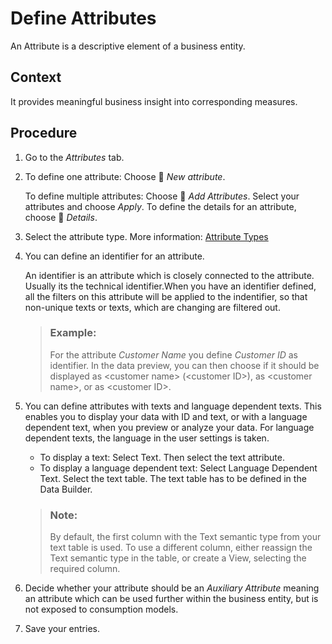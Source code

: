 <!-- loio270bb3d19df04d96adca12d182bafdfb -->

<link rel="stylesheet" type="text/css" href="../css/sap-icons.css"/>

# Define Attributes

An Attribute is a descriptive element of a business entity.



## Context

It provides meaningful business insight into corresponding measures.



## Procedure

1.  Go to the *Attributes* tab.

2.  To define one attribute: Choose <span class="FPA-icons-V3"></span> *New attribute*.

    To define multiple attributes: Choose <span class="FPA-icons-V3"></span> *Add Attributes*. Select your attributes and choose *Apply*. To define the details for an attribute, choose <span class="FPA-icons-V3"></span> *Details*.

3.  Select the attribute type. More information: [Attribute Types](attribute-types-bc16160.md)

4.  You can define an identifier for an attribute.

    An identifier is an attribute which is closely connected to the attribute. Usually its the technical identifier.When you have an identifier defined, all the filters on this attribute will be applied to the indentifier, so that non-unique texts or texts, which are changing are filtered out.

    > ### Example:  
    > For the attribute *Customer Name* you define *Customer ID* as identifier. In the data preview, you can then choose if it should be displayed as <customer name\> \(<customer ID\>\), as <customer name\>, or as <customer ID\>.

5.  You can define attributes with texts and language dependent texts. This enables you to display your data with ID and text, or with a language dependent text, when you preview or analyze your data. For language dependent texts, the language in the user settings is taken.

    -   To display a text: Select Text. Then select the text attribute.
    -   To display a language dependent text: Select Language Dependent Text. Select the text table. The text table has to be defined in the Data Builder.
  
    > ### Note:
    > By default, the first column with the Text semantic type from your text table is used. To use a different column, either reassign the Text semantic type in the table, or create a View, selecting the required column.

6.  Decide whether your attribute should be an *Auxiliary Attribute* meaning an attribute which can be used further within the business entity, but is not exposed to consumption models.

7.  Save your entries.


